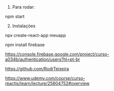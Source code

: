 1) Para rodar:

npm start

2) Instalações

npx create-react-app meuapp

npm install firebase

https://console.firebase.google.com/project/curso-a034b/authentication/users?hl=pt-br

https://github.com/RodrTeixeira

https://www.udemy.com/course/curso-reactjs/learn/lecture/25604752#overview

